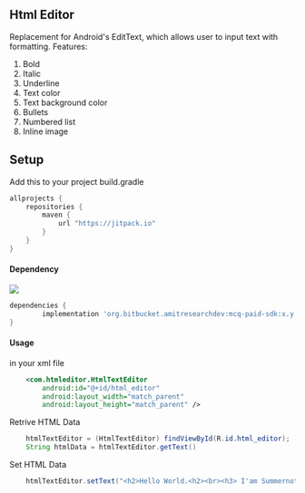 ## Html Editor
Replacement for Android's EditText, which allows user to input text with formatting.
Features:
1. Bold
2. Italic
3. Underline
4. Text color
5. Text background color
6. Bullets
7. Numbered list
8. Inline image
  
## Setup 
Add this to your project build.gradle
``` gradle
allprojects {
    repositories {
        maven {
            url "https://jitpack.io"
        }
    }
}
```

#### Dependency
[![](https://jitpack.io/v/org.bitbucket.amitresearchdev/mcq-paid-sdk.svg)](https://jitpack.io/#org.bitbucket.amitresearchdev/mcq-paid-sdk)
```gradle
dependencies {
        implementation 'org.bitbucket.amitresearchdev:mcq-paid-sdk:x.y'
}
```
#### Usage 
in your xml file
```xml
    <com.htmleditor.HtmlTextEditor
        android:id="@+id/html_editor"
        android:layout_width="match_parent"
        android:layout_height="match_parent" />
```
Retrive HTML Data
```java
    htmlTextEditor = (HtmlTextEditor) findViewById(R.id.html_editor);
    String htmlData = htmlTextEditor.getText()
```

Set HTML Data
```java
    htmlTextEditor.setText("<h2>Hello World.<h2><br><h3> I'am Summernote</h3>");
```
 
